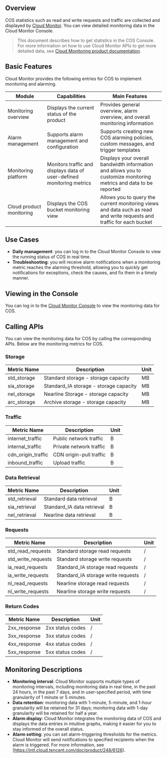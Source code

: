 ## Overview

COS statistics such as read and write requests and traffic are collected and displayed by [Cloud Monitor](https://intl.cloud.tencent.com/doc/product/248). You can view detailed monitoring data in the Cloud Monitor Console.

>This document describes how to get statistics in the COS Console. For more information on how to use Cloud Monitor APIs to get more detailed data, see [Cloud Monitoring product documentation](https://intl.cloud.tencent.com/document/product/248).

## Basic Features

Cloud Monitor provides the following entries for COS to implement monitoring and alarming.

| Module | Capabilities | Main Features |
| ---------- | ---------------------------------------- | ------------------------------------------------------------ |
| Monitoring overview | Displays the current status of the product | Provides general overview, alarm overview, and overall monitoring information |
| Alarm management | Supports alarm management and configuration | Supports creating new COS alarming policies, custom messages, and trigger templates |
| Monitoring platform | Monitors traffic and displays data of user-defined monitoring metrics | Displays your overall bandwidth information and allows you to customize monitoring metrics and data to be reported |
| Cloud product monitoring | Displays the COS bucket monitoring view | Allows you to query the current monitoring views and data such as read and write requests and traffic for each bucket |

## Use Cases

- **Daily management**: you can log in to the Cloud Monitor Console to view the running status of COS in real time.
- **Troubleshooting**: you will receive alarm notifications when a monitoring metric reaches the alarming threshold, allowing you to quickly get notifications for exceptions, check the causes, and fix them in a timely manner.

## Viewing in the Console

You can log in to the [Cloud Monitor Console](https://console.cloud.tencent.com/monitor/product/COS) to view the monitoring data for COS.

## Calling APIs

You can view the monitoring data for COS by calling the corresponding APIs. Below are the monitoring metrics for COS.

### Storage 

| Metric Name | Description | Unit |
| ---------------------- | ----------------- | ---- |
| std_storage | Standard storage - storage capacity | MB |
| sia_storage | Standard_IA storage - storage capacity | MB |
| nel_storage | Nearline Storage - storage capacity | MB |
| arc_storage | Archive storage - storage capacity | MB |

### Traffic

| Metric Name | Description | Unit |
| ---------------------- | ------------ | ---- |
| internet_traffic | Public network traffic | B |
| internal_traffic | Private network traffic | B |
| cdn_origin_traffic | CDN origin-pull traffic | B |
| inbound_traffic | Upload traffic | B |

### Data Retrieval

| Metric Name | Description | Unit |
| ---------------------- | ------------ | ---- |
| std_retrieval | Standard data retrieval | B |
| sia_retrieval | Standard_IA data retrieval | B |
| nel_retrieval | Nearline data retrieval | B |

### Requests

| Metric Name | Description | Unit |
| ---------------------- | -------------- | ---- |
| std_read_requests | Standard storage read requests | / |
| std_write_requests | Standard storage write requests | / |
| ia_read_requests | Standard_IA storage read requests | / |
| ia_write_requests | Standard_IA storage write requests | / |
| nl_read_requests | Nearline storage read requests | / |
| nl_write_requests | Nearline storage write requests | / |

### Return Codes

| Metric Name | Description | Unit |
| ---------------------- | ---------- | ---- |
| 2xx_response | 2xx status codes | / |
| 3xx_response | 3xx status codes | / |
| 4xx_response | 4xx status codes | / |
| 5xx_response | 5xx status codes | / |

## Monitoring Descriptions

- **Monitoring interval**: Cloud Monitor supports multiple types of monitoring intervals, including monitoring data in real time, in the past 24 hours, in the past 7 days, and in user-specified period, with time granularity of 1 minute or 5 minutes.
- **Data retention**: monitoring data with 1-minute, 5-minute, and 1-hour granularity will be retained for 31 days; monitoring data with 1-day granularity will be retained for half a year.
- **Alarm display**: Cloud Monitor integrates the monitoring data of COS and displays the data entries in intuitive graphs, making it easier for you to stay informed of the overall status.
- **Alarm setting**: you can set alarm-triggering thresholds for the metrics. Cloud Monitor will send notifications to specified recipients when the alarm is triggered. For more information, see [https://intl.cloud.tencent.com/doc/product/248/6126).
